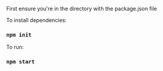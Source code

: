 First ensure you're in the directory with the package.json file

To install dependencies:
### `npm init`

To run:
### `npm start`
